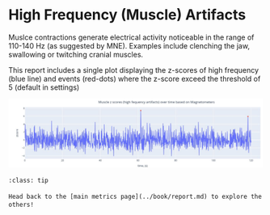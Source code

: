 # High Frequency (Muscle) Artifacts
Muslce contractions generate electrical activity noticeable in the range of 110-140 Hz (as suggested by MNE). Examples include clenching the jaw, swallowing or twitching cranial muscles.

This report includes a single plot displaying the z-scores of high frequency (blue line) and events (red-dots) where the z-score exceed the threshold of 5 (default in settings)

  <img src="../static/06_Muscle/02" alt="pic2" width="800px">

```{admonition} Want to check more reports?
:class: tip

Head back to the [main metrics page](../book/report.md) to explore the others!

``` 

